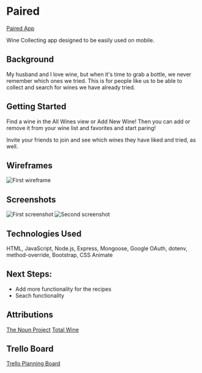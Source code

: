 # Paired

[Paired App](http://unit-2-wine-app.herokuapp.com/)

Wine Collecting app designed to be easily used on mobile.

## Background

My husband and I love wine, but when it's time to grab a bottle, we never remember which ones we tried. This is for people like us to be able to collect and search for wines we have already tried.

## Getting Started

Find a wine in the All Wines view or Add New Wine! Then you can add or remove it from your wine list and favorites and start paring!

Invite your friends to join and see which wines they have liked and tried, as well. 

## Wireframes

![First wireframe](https://i.imgur.com/mpv0nFe.png)


## Screenshots

![First screenshot](https://i.imgur.com/eNIUCLp.png)
![Second screenshot](https://i.imgur.com/eDBUndZ.png)

## Technologies Used

HTML, JavaScript, Node.js, Express, Mongoose, Google OAuth, dotenv, method-override, Bootstrap, CSS Animate

## Next Steps: 

* Add more functionality for the recipes
* Seach functionality

## Attributions

[The Noun Project](https://thenounproject.com/)
[Total Wine](https://thenounproject.com/)




## Trello Board

[Trello Planning Board](https://trello.com/b/U4rrbbPK/wine-recipes-app)


